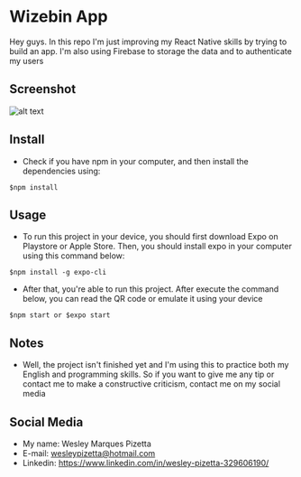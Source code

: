 # Wizebin App

Hey guys. In this repo I'm just improving my React Native skills by trying to build an app. I'm also using Firebase to storage the data and to authenticate my users

## Screenshot

![alt text](https://imgur.com/a/blr1Fay)

## Install

* Check if you have npm in your computer, and then install the dependencies using:

```
$npm install
```

## Usage

* To run this project in your device, you should first download Expo on Playstore or  Apple Store. Then, you should install expo in your computer using this command below:

```
$npm install -g expo-cli
```

* After that, you're able to run this project. After execute the command below, you can read the QR code or emulate it using your device

```
$npm start or $expo start
```

## Notes

* Well, the project isn't finished yet and I'm using this to practice both my English and programming skills. So if you want to give me any tip or contact me to make a constructive criticism, contact me on my social media

## Social Media

* My name: Wesley Marques Pizetta
* E-mail: wesleypizetta@hotmail.com
* Linkedin: https://www.linkedin.com/in/wesley-pizetta-329606190/
